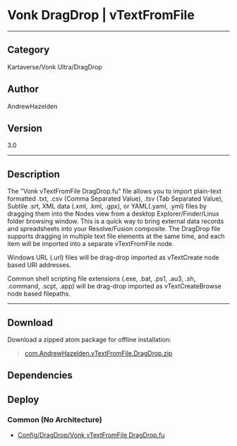 # Vonk DragDrop | vTextFromFile
___

## Category
Kartaverse/Vonk Ultra/DragDrop

## Author
AndrewHazelden

## Version
3.0

___

## Description
<p>The "Vonk vTextFromFile DragDrop.fu" file allows you to import plain-text formatted .txt, .csv (Comma Separated Value), .tsv (Tab Separated Value), Subtile .srt, XML data (.xml, .kml, .gpx), or YAML(.yaml, .yml) files by dragging them into the Nodes view from a desktop Explorer/Finder/Linux folder browsing window. This is a quick way to bring external data records and spreadsheets into your Resolve/Fusion composite. The DragDrop file supports dragging in multiple text file elements at the same time, and each item will be imported into a separate vTextFromFile node.</p>

<p>Windows URL (.url) files will be drag-drop imported as vTextCreate node based URI addresses.</p>

<p>Common shell scripting file extensions (.exe, .bat, .ps1, .au3, .sh, .command, .scpt, .app) will be drag-drop imported as vTextCreateBrowse node based filepaths.</p>

___

## Download

Download a zipped atom package for offline installation:
> [com.AndrewHazelden.vTextFromFile.DragDrop.zip](https://gitlab.com/WeSuckLess/Reactor/-/archive/master/Reactor-master.zip?path=Atoms/com.AndrewHazelden.vTextFromFile.DragDrop)  

## Dependencies

## Deploy

### Common (No Architecture)

<ul>
<li><a href="https://gitlab.com/WeSuckLess/Reactor/-/blob/master/Atoms/com.AndrewHazelden.vTextFromFile.DragDrop/Config/DragDrop/Vonk vTextFromFile DragDrop.fu?ref_type=heads">Config/DragDrop/Vonk vTextFromFile DragDrop.fu</a></li>
</ul>
